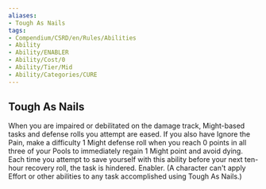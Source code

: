 ```yaml
---
aliases:
- Tough As Nails
tags:
- Compendium/CSRD/en/Rules/Abilities
- Ability
- Ability/ENABLER
- Ability/Cost/0
- Ability/Tier/Mid
- Ability/Categories/CURE
---
```


  
## Tough As Nails  
When you are impaired or debilitated on the damage track, Might-based tasks and defense rolls you attempt are eased. If you also have Ignore the Pain, make a difficulty 1 Might defense roll when you reach 0 points in all three of your Pools to immediately regain 1 Might point and avoid dying. Each time you attempt to save yourself with this ability before your next ten-hour recovery roll, the task is hindered. Enabler. (A character can't apply Effort or other abilities to any task accomplished using Tough As Nails.) 